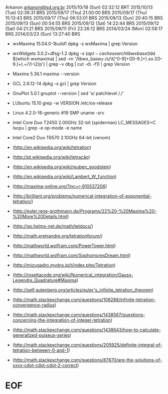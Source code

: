   Arkanon <arkanon@lsd.org.br>
  2015/10/18 (Sun) 02:32:12 BRT
  2015/10/13 (Tue) 02:36:31 BRS
  2015/09/17 (Thu) 21:00:00 BRS
  2015/09/17 (Thu) 15:13:43 BRS
  2015/09/17 (Thu) 06:53:01 BRS
  2015/09/13 (Sun) 20:40:15 BRS
  2015/09/13 (Sun) 00:54:55 BRS
  2015/09/12 (Sat) 14:22:44 BRS
  2015/09/12 (Sat) 04:21:21 BRS
  2015/09/11 (Fri) 22:26:12 BRS
  2014/03/24 (Mon) 02:58:17 BRS
  2014/03/23 (Sun) 13:27:40 BRS

- wxMaxima   15.04.0-1build1             dpkg -s wxMaxima | grep Version
- wxWidgets   3.0.2+dfsg-1.2             dpkg -s $(apt-cache search libwxbase$(ldd $(which wxmaxima) | sed -rn '/libwx_baseu-/s/\t[^0-9]+([0-9.]+).so.([0-9.]+).+/\1-\2/p') | grep -v dbg | cut -d\  -f1) | grep Version
- Maxima      5.36.1                     maxima --version
- GCL         2.6.12-14                  dpkg -s gcl | grep Version
- GnuPlot     5.0.1                      gnuplot --version | sed 's/ patchlevel /./'
- LUbuntu    15.10                       grep -w VERSION /etc/os-release
- Linux       4.2.0-16-generic #19 SMP   uname -srv
- Intel Core  Duo T2450 2.00GHz 32-bit   (spiderman)   LC_MESSAGES=C lscpu | grep -e op-mode -e name
- Intel Core2 Duo T6570 2.10GHz 64-bit   (venom)

- (http://en.wikipedia.org/wiki/tetration)
- (http://pt.wikipedia.org/wiki/tetração)
- (http://en.wikipedia.org/wiki/reuben_goodstein)
- (http://en.wikipedia.org/wiki/Lambert_W_function)

- (http://maxima-online.org/?inc=r-910537206)

- (http://brilliant.org/problems/numerical-integration-of-exponential-tetration/)
- (http://euler.rene-grothmann.de/Programs/22%20-%20Maxima%20-%20More%20Details.html)
- (http://go.helms-net.de/math/tetdocs/)
- (http://math.eretrandre.org/tetrationforum/)
- (http://mathworld.wolfram.com/PowerTower.html)
- (http://mathworld.wolfram.com/SophomoresDream.html)
- (http://mizugadro.mydns.jp/t/index.php/Tetration)
- (http://rosettacode.org/wiki/Numerical_integration/Gauss-Legendre_Quadrature#Maxima)
- (http://self.gutenberg.org/articles/euler's_infinite_tetration_theorem)

- (http://math.stackexchange.com/questions/108288/infinite-tetration-convergence-radius)
- (http://math.stackexchange.com/questions/1438567/questions-concerning-the-integration-of-integer-tetration)
- (http://math.stackexchange.com/questions/1438643/how-to-calculate-generalized-puiseux-series)
- (http://math.stackexchange.com/questions/205925/definite-integral-of-tetration-between-0-and-1)
- (http://math.stackexchange.com/questions/87870/are-the-solutions-of-xxxx-cdot-cdot-cdot-2-correct)

# EOF
</sub>
